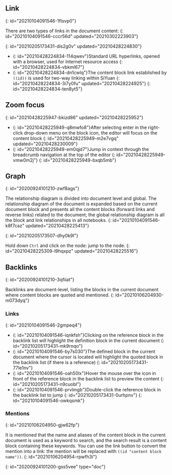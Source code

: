 ## Link
{: id="20210104091546-1flsvp0"}

There are two types of links in the document content:
{: id="20210104091546-cccr56d" updated="20210302223903"}

{: id="20210205173431-dis2g0v" updated="20210428224830"}

* {: id="20210428224834-114qwev"}Standard URL hyperlinks, opened with a browser, used for Internet resource access
  {: id="20210428224834-vbkml67"}
* {: id="20210428224834-dn1cwlq"}The content block link established by `((id))` is used for two-way linking within SiYuan
  {: id="20210428224834-3i7y0fu" updated="20210428224925"}
{: id="20210428224834-ten8yt5"}

## Zoom focus
{: id="20210428225947-bkizd86" updated="20210428225952"}

* {: id="20210428225949-q8mwfo8"}After selecting enter in the right-click drop-down menu on the block icon, the editor will focus on the content block
  {: id="20210428225949-m2e7vgq" updated="20210428230009"}
* {: id="20210428225949-em0qjd7"}Jump in context through the breadcrumb navigation at the top of the editor
  {: id="20210428225949-vmw0m2j"}
{: id="20210428225949-bxqb5mb"}


## Graph
{: id="20200924101210-zwf8ags"}

The relationship diagram is divided into document level and global. The relationship diagram of the document is expanded based on the current document block and presents all the content blocks (forward links and reverse links) related to the document; the global relationship diagram is all the block and link relationships in all notebooks.
{: id="20210104091546-k8f7caz" updated="20210428225413"}

{: id="20210205173507-dhy0k9l"}

Hold down `Ctrl` and click on the node: jump to the node.
{: id="20210428225309-l9hqxpz" updated="20210428225516"}


## Backlinks
{: id="20200924101210-3qfiiat"}

Backlinks are document-level, listing the blocks in the current document where content blocks are quoted and mentioned.
{: id="20210106204930-m073dyq"}

### Links
{: id="20210104091546-2gmpeq4"}

* {: id="20210104091546-iqnkfsh"}Clicking on the reference block in the backlink list will highlight the definition block in the current document
  {: id="20210205173431-mk9rnqo"}
* {: id="20210104091546-by7s030"}The defined block in the current document where the cursor is located will highlight the quoted block in the backlink list (if there is a reference)
  {: id="20210205173431-77le1nv"}
* {: id="20210104091546-oah50lx"}Hover the mouse over the icon in front of the reference block in the backlink list to preview the content
  {: id="20210205173431-n9cuobl"}
* {: id="20210104091546-prvlmgb"}Double-click the reference block in the backlink list to jump
  {: id="20210205173431-0urhpnv"}
{: id="20210104091546-owkqsmk"}

### Mentions
{: id="20210106204950-gjw62fp"}

It is mentioned that the name and aliases of the content block in the current document is used as a keyword to search, and the search result is a content block containing these keywords. You can use the link button to convert the mention into a link: the mention will be replaced with `((id "content block name"))`.
{: id="20210106204954-rpwfh3i"}


{: id="20200924101200-gss5vee" type="doc"}
